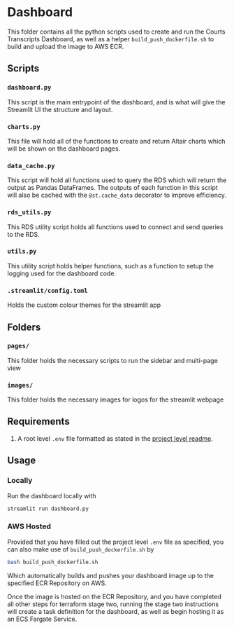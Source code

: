 # Dashboard

This folder contains all the python scripts used to create and run the Courts Transcripts Dashboard, as well as a helper `build_push_dockerfile.sh` to build and upload the image to AWS ECR.

## Scripts
### `dashboard.py`
This script is the main entrypoint of the dashboard, and is what will give the Streamlit UI the structure and layout.

### `charts.py`
This file will hold all of the functions to create and return Altair charts which will be shown on the dashboard pages.

### `data_cache.py`
This script will hold all functions used to query the RDS which will return the output as Pandas DataFrames. The outputs of each function in this script will also be cached with the `@st.cache_data` decorator to improve efficiency.

### `rds_utils.py`
This RDS utility script holds all functions used to connect and send queries to the RDS.

### `utils.py`
This utility script holds helper functions, such as a function to setup the logging used for the dashboard code.

### `.streamlit/config.toml`
Holds the custom colour themes for the streamlit app

## Folders
### `pages/`
This folder holds the necessary scripts to run the sidebar and multi-page view 

### `images/`
This folder holds the necessary images for logos for the streamlit webpage

## Requirements
1. A root level `.env` file formatted as stated in the [project level readme](../README.md).


## Usage

### Locally
Run the dashboard locally with
```bash
streamlit run dashboard.py
```
### AWS Hosted

Provided that you have filled out the project level `.env` file as specified, you can also make use of `build_push_dockerfile.sh` by

```bash
bash build_push_dockerfile.sh
```

Which automatically builds and pushes your dashboard image up to the specified ECR Repository on AWS.

Once the image is hosted on the ECR Repository, and you have completed all other steps for terraform stage two, running the stage two instructions will create a task definition for the dashboard, as well as begin hosting it as an ECS Fargate Service.